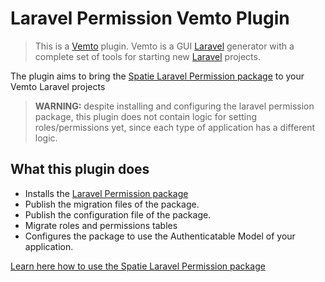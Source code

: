 # Laravel Permission Vemto Plugin

> This is a [Vemto](https://vemto.app) plugin. Vemto is a GUI [Laravel](https://laravel.com) generator with a complete set of tools for starting new [Laravel](https://laravel.com) projects. 

The plugin aims to bring the [Spatie Laravel Permission package](https://spatie.be/docs/laravel-permission) to your Vemto Laravel projects

> **WARNING:** despite installing and configuring the laravel permission package, this plugin does not contain logic for setting roles/permissions yet, since each type of application has a different logic.

## What this plugin does

- Installs the [Laravel Permission package](https://spatie.be/docs/laravel-permission)
- Publish the migration files of the package.
- Publish the configuration file of the package.
- Migrate roles and permissions tables
- Configures the package to use the Authenticatable Model of your application.

[Learn here how to use the Spatie Laravel Permission package](https://spatie.be/docs/laravel-permission)
